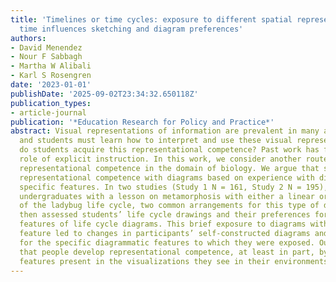 ```yaml
---
title: 'Timelines or time cycles: exposure to different spatial representations of
  time influences sketching and diagram preferences'
authors:
- David Menendez
- Nour F Sabbagh
- Martha W Alibali
- Karl S Rosengren
date: '2023-01-01'
publishDate: '2025-09-02T23:34:32.650118Z'
publication_types:
- article-journal
publication: '*Education Research for Policy and Practice*'
abstract: Visual representations of information are prevalent in many academic domains,
  and students must learn how to interpret and use these visual representations. How
  do students acquire this representational competence? Past work has focused on the
  role of explicit instruction. In this work, we consider another route for acquiring
  representational competence in the domain of biology. We argue that students develop
  representational competence with diagrams based on experience with diagrams with
  specific features. In two studies (Study 1 N = 161, Study 2 N = 195), we presented
  undergraduates with a lesson on metamorphosis with either a linear or circular depiction
  of the ladybug life cycle, two common arrangements for this type of diagram. We
  then assessed students’ life cycle drawings and their preferences for different
  features of life cycle diagrams. This brief exposure to diagrams with a particular
  feature led to changes in participants’ self-constructed diagrams and in their preferences
  for the specific diagrammatic features to which they were exposed. Our studies suggest
  that people develop representational competence, at least in part, by tracking the
  features present in the visualizations they see in their environments.
---
```


